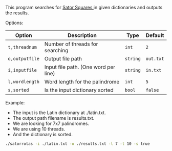 This program searches for <a href="https://en.wikipedia.org/wiki/Sator_Square"> Sator Squares </a> in given dictionaries and outputs the results.

Options:

| Option | Description                                              | Type   | Default | 
| ------ | -------------------------------------------------------- | ------ | ------- |
|`t,threadnum`| Number of threads for searching| `int` | `2`
|`o,outputfile`| Output file path| `string` | `out.txt`
|`i,inputfile`| Input file path. (One word per line)| `string` |`in.txt`
|`l,wordlength`| Word length for the palindrome | `int` | `5`
|`s,sorted`| Is the input dictionary sorted|`bool` |`false`

Example:
<ul>
<li>The input is the Latin dictionary at ./latin.txt.</li>

<li>The output path filename is results.txt.</li>

<li>We are looking for 7x7 palindromes.</li>

<li>We are using 10 threads.</li>

<li>And the dictionary is sorted.</li>
</ul>

```sh
./satorrotas -i ./latin.txt -o ./results.txt -l 7 -t 10 -s true
``` 
